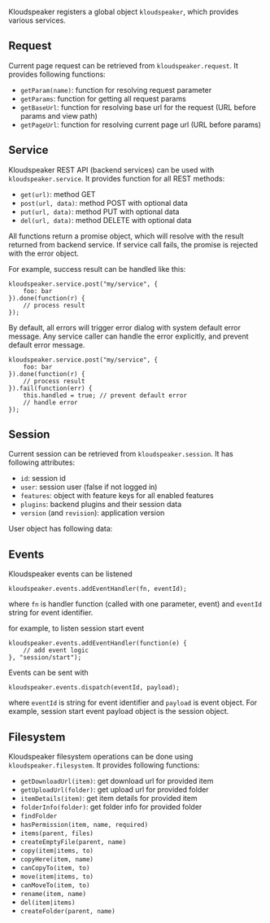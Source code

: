 Kloudspeaker registers a global object `kloudspeaker`, which provides various services.

## Request

Current page request can be retrieved from `kloudspeaker.request`. It provides following functions:

* `getParam(name)`: function for resolving request parameter
* `getParams`: function for getting all request params
* `getBaseUrl`: function for resolving base url for the request (URL before params and view path)
* `getPageUrl`: function for resolving current page url (URL before params)

## Service

Kloudspeaker REST API (backend services) can be used with `kloudspeaker.service`. It provides function for all REST methods:

* `get(url)`: method GET
* `post(url, data)`: method POST with optional data
* `put(url, data)`: method PUT with optional data
* `del(url, data)`: method DELETE with optional data

All functions return a promise object, which will resolve with the result returned from backend service. If service call fails, the promise is rejected with the error object.

For example, success result can be handled like this:

    kloudspeaker.service.post("my/service", {
        foo: bar
    }).done(function(r) {
        // process result
    });

By default, all errors will trigger error dialog with system default error message. Any service caller can handle the error explicitly, and prevent default error message.

    kloudspeaker.service.post("my/service", {
        foo: bar
    }).done(function(r) {
        // process result
    }).fail(function(err) {
        this.handled = true; // prevent default error
        // handle error
    });

## Session

Current session can be retrieved from `kloudspeaker.session`. It has following attributes:

* `id`: session id
* `user`: session user (false if not logged in)
* `features`: object with feature keys for all enabled features
* `plugins`: backend plugins and their session data
* `version` (and `revision`): application version

User object has following data:

## Events

Kloudspeaker events can be listened

    kloudspeaker.events.addEventHandler(fn, eventId);

where `fn` is handler function (called with one parameter, event) and `eventId` string for event identifier.

for example, to listen session start event

    kloudspeaker.events.addEventHandler(function(e) {
        // add event logic
    }, "session/start");

Events can be sent with

    kloudspeaker.events.dispatch(eventId, payload);

where `eventId` is string for event identifier and `payload` is event object. For example, session start event payload object is the session object.

## Filesystem

Kloudspeaker filesystem operations can be done using `kloudspeaker.filesystem`. It provides following functions:

* `getDownloadUrl(item)`: get download url for provided item
* `getUploadUrl(folder)`: get upload url for provided folder
* `itemDetails(item)`: get item details for provided item
* `folderInfo(folder)`: get folder info for provided folder
* `findFolder`
* `hasPermission(item, name, required)`
* `items(parent, files)`
* `createEmptyFile(parent, name)`
* `copy(item|items, to)`
* `copyHere(item, name)`
* `canCopyTo(item, to)`
* `move(item|items, to)`
* `canMoveTo(item, to)`
* `rename(item, name)`
* `del(item|items)`
* `createFolder(parent, name)`